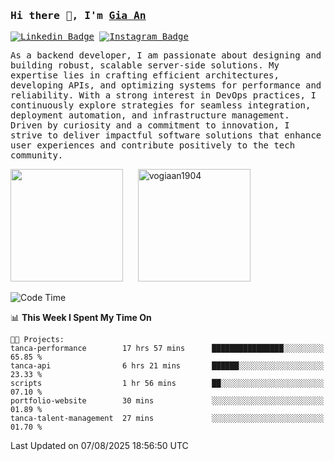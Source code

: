 ### <samp>Hi there 👋, I'm <a href="https://www.linkedin.com/in/vogiaan1904/" target="_blank">Gia An</a></samp>

<samp> [![Linkedin Badge](https://img.shields.io/badge/-LinkedIn-0e76a8?style=flat-square&logo=Linkedin&logoColor=white)](https://linkedin.com/in/vogiaan1904)
[![Instagram Badge](https://img.shields.io/badge/-Instagram-e4405f?style=flat-square&logo=Instagram&logoColor=white)](https://instagram.com/_.ja.ann_/) </samp> 

<samp>As a backend developer, I am passionate about designing and building robust, scalable server-side solutions. My expertise lies in crafting efficient architectures, developing APIs, and optimizing systems for performance and reliability. With a strong interest in DevOps practices, I continuously explore strategies for seamless integration, deployment automation, and infrastructure management. Driven by curiosity and a commitment to innovation, I strive to deliver impactful software solutions that enhance user experiences and contribute positively to the tech community.</samp>



<div>
  <img height="180em" src="https://github-readme-stats.vercel.app/api/top-langs/?username=vogiaan1904&show_icons=true&hide_border=true&layout=compact&langs_count=10&theme=transparent&include_orgs=true"/>
  &nbsp;&nbsp;&nbsp;&nbsp;
  <img height="180em" src="https://github-readme-stats.vercel.app/api?username=vogiaan1904&show_icons=true&hide_border=true&&count_private=true&include_all_commits=true&theme=transparent&locale=en" alt="vogiaan1904" />
</div>






<!--START_SECTION:waka-->
![Code Time](http://img.shields.io/badge/Code%20Time-1%2C283%20hrs%206%20mins-blue)

📊 **This Week I Spent My Time On** 

```text
🐱‍💻 Projects: 
tanca-performance        17 hrs 57 mins      ████████████████░░░░░░░░░   65.85 % 
tanca-api                6 hrs 21 mins       ██████░░░░░░░░░░░░░░░░░░░   23.33 % 
scripts                  1 hr 56 mins        ██░░░░░░░░░░░░░░░░░░░░░░░   07.10 % 
portfolio-website        30 mins             ░░░░░░░░░░░░░░░░░░░░░░░░░   01.89 % 
tanca-talent-management  27 mins             ░░░░░░░░░░░░░░░░░░░░░░░░░   01.70 % 
```


 Last Updated on 07/08/2025 18:56:50 UTC
<!--END_SECTION:waka-->
